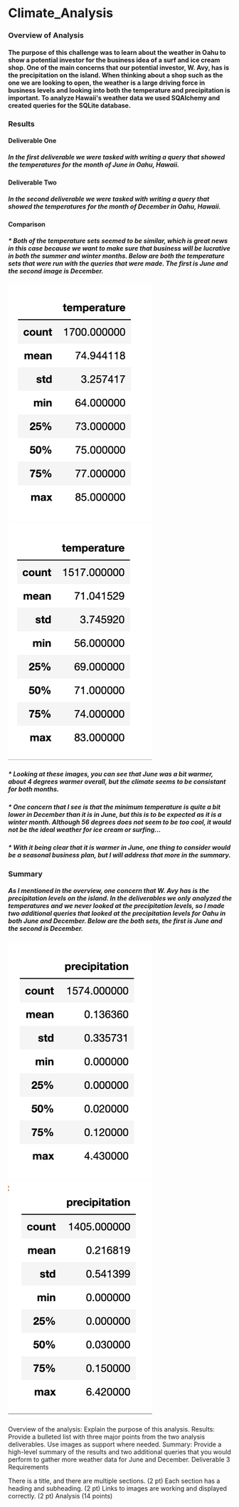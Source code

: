 # Climate_Analysis

### Overview of Analysis
#### The purpose of this challenge was to learn about the weather in Oahu to show a potential investor for the business idea of a surf and ice cream shop. One of the main concerns that our potential investor, W. Avy, has is the precipitation on the island. When thinking about a shop such as the one we are looking to open, the weather is a large driving force in business levels and looking into both the temperature and precipitation is important. To analyze Hawaii's weather data we used SQAlchemy and created queries for the SQLite database. 

### Results
#### Deliverable One 
##### In the first deliverable we were tasked with writing a query that showed the temperatures for the month of June in Oahu, Hawaii. 
#### Deliverable Two
##### In the second deliverable we were tasked with writing a query that showed the temperatures for the month of December in Oahu, Hawaii.

#### Comparison
##### * Both of the temperature sets seemed to be similar, which is great news in this case because we want to make sure that business will be lucrative in both the summer and winter months. Below are both the temperature sets that were run with the queries that were made. The first is June and the second image is December. 
![June Temperatures](https://github.com/walzfran/Climate_Analysis/blob/main/Resources/June_Temp_Describe.png)
![December Temperatures](https://github.com/walzfran/Climate_Analysis/blob/main/Resources/Dec_Temp_Describe.png)

##### * Looking at these images, you can see that June was a bit warmer, about 4 degrees warmer overall, but the climate seems to be consistant for both months. 
##### * One concern that I see is that the minimum temperature is quite a bit lower in December than it is in June, but this is to be expected as it is a winter month. Although 56 degrees does not seem to be too cool, it would not be the ideal weather for ice cream or surfing... 
##### * With it being clear that it is warmer in June, one thing to consider would be a seasonal business plan, but I will address that more in the summary. 

### Summary
##### As I mentioned in the overview, one concern that W. Avy has is the precipitation levels on the island. In the deliverables we only analyzed the temperatures and we never looked at the precipitation levels, so I made two additional queries that looked at the precipitation levels for Oahu in both June and December. Below are the both sets, the first is June and the second is December. 
![June Precipitation](https://github.com/walzfran/Climate_Analysis/blob/main/Resources/June_Prcp_Describe.png)
![December Precipitation](https://github.com/walzfran/Climate_Analysis/blob/main/Resources/Dec_Prcp_Describe.png)



Overview of the analysis: Explain the purpose of this analysis.
Results: Provide a bulleted list with three major points from the two analysis deliverables. Use images as support where needed.
Summary: Provide a high-level summary of the results and two additional queries that you would perform to gather more weather data for June and December.
Deliverable 3 Requirements

There is a title, and there are multiple sections. (2 pt)
Each section has a heading and subheading. (2 pt)
Links to images are working and displayed correctly. (2 pt)
Analysis (14 points)

